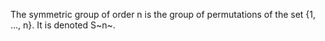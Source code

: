 The symmetric group of order n is the group of permutations of the set
{1, ..., n}. It is denoted S~n~.
